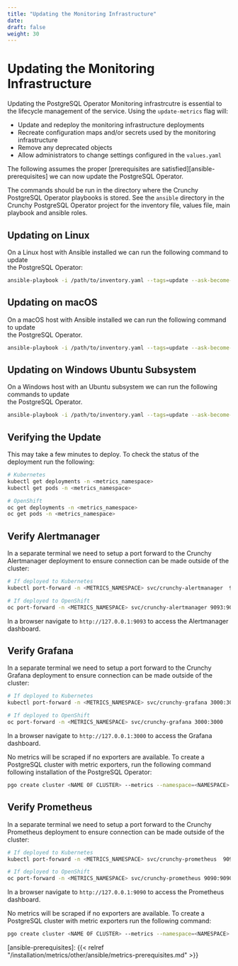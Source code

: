 ```yaml
---
title: "Updating the Monitoring Infrastructure"
date:
draft: false
weight: 30
---
```


# Updating the Monitoring Infrastructure

Updating the PostgreSQL Operator Monitoring infrastrcutre is essential to the lifecycle management
of the service.  Using the `update-metrics` flag will:

* Update and redeploy the monitoring infrastructure deployments
* Recreate configuration maps and/or secrets used by the monitoring infrastructure
* Remove any deprecated objects
* Allow administrators to change settings configured in the `values.yaml`

The following assumes the proper [prerequisites are satisfied][ansible-prerequisites]
we can now update the PostgreSQL Operator.

The commands should be run in the directory where the Crunchy PostgreSQL Operator
playbooks is stored.  See the `ansible` directory in the Crunchy PostgreSQL Operator
project for the inventory file, values file, main playbook and ansible roles.

## Updating on Linux

On a Linux host with Ansible installed we can run the following command to update  
the PostgreSQL Operator:

```bash
ansible-playbook -i /path/to/inventory.yaml --tags=update --ask-become-pass main.yml
```

## Updating on macOS

On a macOS host with Ansible installed we can run the following command to update  
the PostgreSQL Operator.

```bash
ansible-playbook -i /path/to/inventory.yaml --tags=update --ask-become-pass main.yml
```

## Updating on Windows Ubuntu Subsystem

On a Windows host with an Ubuntu subsystem we can run the following commands to update  
the PostgreSQL Operator.

```bash
ansible-playbook -i /path/to/inventory.yaml --tags=update --ask-become-pass main.yml
```

## Verifying the Update

This may take a few minutes to deploy.  To check the status of the deployment run
the following:

```bash
# Kubernetes
kubectl get deployments -n <metrics_namespace>
kubectl get pods -n <metrics_namespace>

# OpenShift
oc get deployments -n <metrics_namespace>
oc get pods -n <metrics_namespace>
```

## Verify Alertmanager

In a separate terminal we need to setup a port forward to the Crunchy Alertmanager deployment
to ensure connection can be made outside of the cluster:

```bash
# If deployed to Kubernetes
kubectl port-forward -n <METRICS_NAMESPACE> svc/crunchy-alertmanager  9093:9093

# If deployed to OpenShift
oc port-forward -n <METRICS_NAMESPACE> svc/crunchy-alertmanager 9093:9093
```

In a browser navigate to `http://127.0.0.1:9093` to access the Alertmanager dashboard.

## Verify Grafana

In a separate terminal we need to setup a port forward to the Crunchy Grafana deployment
to ensure connection can be made outside of the cluster:

```bash
# If deployed to Kubernetes
kubectl port-forward -n <METRICS_NAMESPACE> svc/crunchy-grafana 3000:3000

# If deployed to OpenShift
oc port-forward -n <METRICS_NAMESPACE> svc/crunchy-grafana 3000:3000
```

In a browser navigate to `http://127.0.0.1:3000` to access the Grafana dashboard.


No metrics will be scraped if no exporters are available.  To create a PostgreSQL
cluster with metric exporters, run the following command following installation
of the PostgreSQL Operator:

```bash
pgo create cluster <NAME OF CLUSTER> --metrics --namespace=<NAMESPACE>
```


## Verify Prometheus

In a separate terminal we need to setup a port forward to the Crunchy Prometheus deployment
to ensure connection can be made outside of the cluster:

```bash
# If deployed to Kubernetes
kubectl port-forward -n <METRICS_NAMESPACE> svc/crunchy-prometheus  9090:9090

# If deployed to OpenShift
oc port-forward -n <METRICS_NAMESPACE> svc/crunchy-prometheus 9090:9090
```

In a browser navigate to `http://127.0.0.1:9090` to access the Prometheus dashboard.


No metrics will be scraped if no exporters are available.  To create a PostgreSQL
cluster with metric exporters run the following command:

```bash
pgo create cluster <NAME OF CLUSTER> --metrics --namespace=<NAMESPACE>
```


[ansible-prerequisites]: {{< relref "/installation/metrics/other/ansible/metrics-prerequisites.md" >}}
